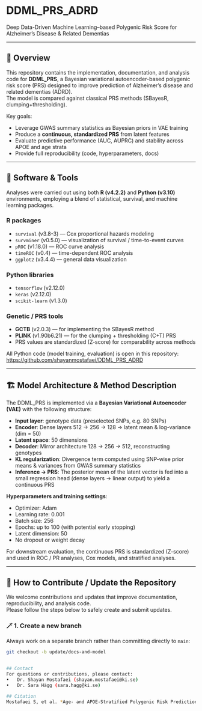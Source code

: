 # DDML_PRS_ADRD  

Deep Data-Driven Machine Learning–based Polygenic Risk Score for Alzheimer’s Disease & Related Dementias

---

## 📖 Overview

This repository contains the implementation, documentation, and analysis code for **DDML_PRS**, a Bayesian variational autoencoder-based polygenic risk score (PRS) designed to improve prediction of Alzheimer’s disease and related dementias (ADRD).  
The model is compared against classical PRS methods (SBayesR, clumping+thresholding).  

Key goals:
- Leverage GWAS summary statistics as Bayesian priors in VAE training  
- Produce a **continuous, standardized PRS** from latent features  
- Evaluate predictive performance (AUC, AUPRC) and stability across APOE and age strata  
- Provide full reproducibility (code, hyperparameters, docs)

---

## 🧰 Software & Tools

Analyses were carried out using both **R (v4.2.2)** and **Python (v3.10)** environments, employing a blend of statistical, survival, and machine learning packages.

### R packages
- `survival` (v3.8-3) — Cox proportional hazards modeling  
- `survminer` (v0.5.0) — visualization of survival / time-to-event curves  
- `pROC` (v1.18.0) — ROC curve analysis  
- `timeROC` (v0.4) — time-dependent ROC analysis  
- `ggplot2` (v3.4.4) — general data visualization  

### Python libraries
- `tensorflow` (v2.12.0)  
- `keras` (v2.12.0)  
- `scikit-learn` (v1.3.0)   

### Genetic / PRS tools
- **GCTB** (v2.0.3) — for implementing the SBayesR method  
- **PLINK** (v1.90b6.21) — for the clumping + thresholding (C+T) PRS  
- PRS values are standardized (Z-score) for comparability across methods  

All Python code (model training, evaluation) is open in this repository:  
https://github.com/shayanmostafaei/DDML_PRS_ADRD  

---

## 🏗️ Model Architecture & Method Description

The DDML_PRS is implemented via a **Bayesian Variational Autoencoder (VAE)** with the following structure:

- **Input layer**: genotype data (preselected SNPs, e.g. 80 SNPs)  
- **Encoder**: Dense layers 512 → 256 → 128 → latent mean & log-variance (dim = 50)  
- **Latent space**: 50 dimensions  
- **Decoder**: Mirror architecture 128 → 256 → 512, reconstructing genotypes  
- **KL regularization**: Divergence term computed using SNP-wise prior means & variances from GWAS summary statistics  
- **Inference → PRS**: The posterior mean of the latent vector is fed into a small regression head (dense layers → linear output) to yield a continuous PRS  

**Hyperparameters and training settings**:
- Optimizer: Adam  
- Learning rate: 0.001  
- Batch size: 256  
- Epochs: up to 100 (with potential early stopping)  
- Latent dimension: 50  
- No dropout or weight decay  

For downstream evaluation, the continuous PRS is standardized (Z-score) and used in ROC / PR analyses, Cox models, and stratified analyses.

---

## 🤝 How to Contribute / Update the Repository

We welcome contributions and updates that improve documentation, reproducibility, and analysis code.  
Please follow the steps below to safely create and submit updates.

### 🪄 1. Create a new branch
Always work on a separate branch rather than committing directly to `main`:
```bash
git checkout -b update/docs-and-model

 
## Contact
For questions or contributions, please contact:
•	Dr. Shayan Mostafaei (shayan.mostafaei@ki.se) 
•	Dr. Sara Hägg (sara.hagg@ki.se)  

## Citation
Mostafaei S, et al. *Age- and APOE-Stratified Polygenic Risk Prediction of Alzheimer’s Disease and Related Dementias Using Machine Learning in the UK Biobank*. Alzheimer's Research & Therapy. 2025. (Manuscript in Peer review)
